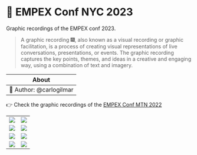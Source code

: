 # 🚀 EMPEX Conf NYC 2023

Graphic recordings of the EMPEX conf 2023.

> A graphic recording 🎆, also known as a visual recording or graphic facilitation, is a process of creating visual representations of live conversations, presentations, or events. The graphic recording captures the key points, themes, and ideas in a creative and engaging way, using a combination of text and imagery.

|About|
|:---:|
|🎨 Author: @carlogilmar|

👉 Check the graphic recordings of the [EMPEX Conf MTN 2022](./2022.md)

<table width="100%">
  <tr>
    <td width="50%">
      <img src="https://github.com/visualpartnership/empexconf/assets/17634377/0ae0b891-fa98-4895-b9a9-697f4f82a7a4">
    </td>
    <td width="50%">
      <img src="https://github.com/visualpartnership/empexconf/assets/17634377/8c2e8e9e-100d-4fdd-90d4-d3737d1eed79">
    </td>
  </tr>
  
  <tr>
    <td width="50%">
      <img src="https://github.com/visualpartnership/empexconf/assets/17634377/82482f7b-2a9d-433a-b4c1-753510429fed">
    </td>
    <td width="50%">
      <img src="https://github.com/visualpartnership/empexconf/assets/17634377/8bd8594e-c5bb-4d44-be3a-77bb7d4a0959">
    </td>
  </tr>
  
  <tr>
    <td width="50%">
      <img src="https://github.com/visualpartnership/empexconf/assets/17634377/52288e35-410d-43cf-84a8-4c961c9e5019">
    </td>
    <td width="50%">
      <img src="https://github.com/visualpartnership/empexconf/assets/17634377/fe34fad8-d63f-4596-88ae-d824fb514e20">
    </td>
  </tr>
  
  <tr>
    <td width="50%">
      <img src="https://github.com/visualpartnership/empexconf/assets/17634377/52f483d4-40a0-41e2-b1c2-f811a9fde17d">
    </td>
    <td width="50%">
      <img src="https://github.com/visualpartnership/empexconf/assets/17634377/20b1610b-e6d3-4b97-900a-235de7fd0af6">
    </td>
  </tr>
  
</table>
